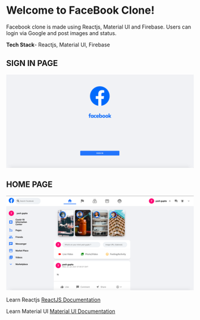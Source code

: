 # Welcome to FaceBook Clone!

Facebook clone is made using Reactjs, Material UI and Firebase. Users can login via Google and post images and status.

**Tech Stack**- Reactjs, Material UI, Firebase

## **SIGN IN PAGE**
![enter image description here](https://raw.githubusercontent.com/yashgupta18/facebook-clone/master/signin.png)


## **HOME PAGE**

![enter image description here](https://raw.githubusercontent.com/yashgupta18/facebook-clone/master/home.png)

Learn Reactjs
[ReactJS Documentation](https://reactjs.org/docs/hello-world.html)

Learn Material UI
[Material UI Documentation](https://material-ui.com/)

